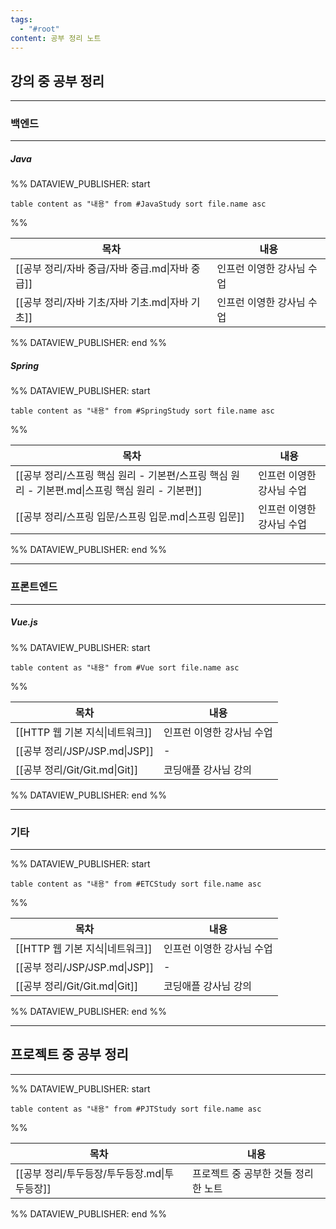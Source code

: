 ```yaml
---
tags:
  - "#root"
content: 공부 정리 노트
---
```




## 강의 중 공부 정리
---
### 백엔드

---
##### Java
%% DATAVIEW_PUBLISHER: start
```dataview
table content as "내용" from #JavaStudy sort file.name asc
```
%%

| 목차                              | 내용             |
| ------------------------------- | -------------- |
| [[공부 정리/자바 중급/자바 중급.md\|자바 중급]] | 인프런 이영한 강사님 수업 |
| [[공부 정리/자바 기초/자바 기초.md\|자바 기초]] | 인프런 이영한 강사님 수업 |

%% DATAVIEW_PUBLISHER: end %%

##### Spring
%% DATAVIEW_PUBLISHER: start
```dataview
table content as "내용" from #SpringStudy sort file.name asc
```
%%

| 목차                                                            | 내용             |
| ------------------------------------------------------------- | -------------- |
| [[공부 정리/스프링 핵심 원리 - 기본편/스프링 핵심 원리 - 기본편.md\|스프링 핵심 원리 - 기본편]] | 인프런 이영한 강사님 수업 |
| [[공부 정리/스프링 입문/스프링 입문.md\|스프링 입문]]                            | 인프런 이영한 강사님 수업 |

%% DATAVIEW_PUBLISHER: end %%


---
### 프론트엔드

---

##### Vue.js

%% DATAVIEW_PUBLISHER: start
```dataview
table content as "내용" from #Vue sort file.name asc
```
%%

| 목차                           | 내용             |
| ---------------------------- | -------------- |
| [[HTTP 웹 기본 지식\|네트워크]] | 인프런 이영한 강사님 수업 |
| [[공부 정리/JSP/JSP.md\|JSP]]    | \-             |
| [[공부 정리/Git/Git.md\|Git]]    | 코딩애플 강사님 강의    |

%% DATAVIEW_PUBLISHER: end %%

---
### 기타

---
%% DATAVIEW_PUBLISHER: start
```dataview
table content as "내용" from #ETCStudy sort file.name asc
```
%%

| 목차                           | 내용             |
| ---------------------------- | -------------- |
| [[HTTP 웹 기본 지식\|네트워크]] | 인프런 이영한 강사님 수업 |
| [[공부 정리/JSP/JSP.md\|JSP]]    | \-             |
| [[공부 정리/Git/Git.md\|Git]]    | 코딩애플 강사님 강의    |

%% DATAVIEW_PUBLISHER: end %%

---
## 프로젝트 중 공부 정리

---

%% DATAVIEW_PUBLISHER: start
```dataview
table content as "내용" from #PJTStudy sort file.name asc
```
%%

| 목차                           | 내용                   |
| ---------------------------- | -------------------- |
| [[공부 정리/투두등장/투두등장.md\|투두등장]] | 프로젝트 중 공부한 것들 정리한 노트 |

%% DATAVIEW_PUBLISHER: end %%



